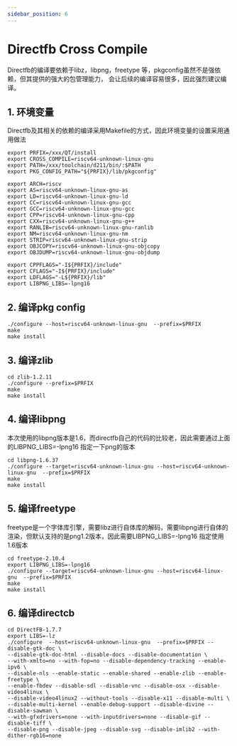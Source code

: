 ```yaml
---
sidebar_position: 6
---
```

#  Directfb Cross Compile

Directfb的编译要依赖于libz，libpng，freetype 等，pkgconfig虽然不是强依赖，但其提供的强大的包管理能力， 会让后续的编译容易很多，因此强烈建议编译。

## 1. 环境变量

Directfb及其相关的依赖的编译采用Makefile的方式，因此环境变量的设置采用通用做法

```
export PRFIX=/xxx/QT/install
export CROSS_COMPILE=riscv64-unknown-linux-gnu
export PATH=/xxx/toolchain/d211/bin/:$PATH
export PKG_CONFIG_PATH="${PRFIX}/lib/pkgconfig"

export ARCH=riscv
export AS=riscv64-unknown-linux-gnu-as
export LD=riscv64-unknown-linux-gnu-ld
export CC=riscv64-unknown-linux-gnu-gcc
export GCC=riscv64-unknown-linux-gnu-gcc
export CPP=riscv64-unknown-linux-gnu-cpp
export CXX=riscv64-unknown-linux-gnu-g++
export RANLIB=riscv64-unknown-linux-gnu-ranlib
export NM=riscv64-unknown-linux-gnu-nm
export STRIP=riscv64-unknown-linux-gnu-strip
export OBJCOPY=riscv64-unknown-linux-gnu-objcopy
export OBJDUMP=riscv64-unknown-linux-gnu-objdump

export CPPFLAGS="-I${PRFIX}/include"
export CFLAGS="-I${PRFIX}/include"
export LDFLAGS="-L${PRFIX}/lib"
export LIBPNG_LIBS=-lpng16
```

## 2. 编译pkg config

```
./configure --host=riscv64-unknown-linux-gnu  --prefix=$PRFIX
make
make install
```

## 3. 编译zlib

```
cd zlib-1.2.11
./configure --prefix=$PRFIX
make
make install
```

## 4. 编译libpng

本次使用的libpng版本是1.6，而directfb自己的代码的比较老，因此需要通过上面的LIBPNG_LIBS=-lpng16 指定一下png的版本

```
cd libpng-1.6.37
./configure --target=riscv64-unknown-linux-gnu --host=riscv64-unknown-linux-gnu  --prefix=$PRFIX
make
make install
```

## 5. 编译freetype

freetype是一个字体库引擎，需要libz进行自体库的解码，需要libpng进行自体的渲染，但默认支持的是png1.2版本，因此需要LIBPNG_LIBS=-lpng16 指定使用1.6版本

```
cd freetype-2.10.4
export LIBPNG_LIBS=-lpng16
./configure --target=riscv64-unknown-linux-gnu --host=riscv64-linux-gnu  --prefix=$PRFIX
make
make install
```

## 6. 编译directcb

```
cd DirectFB-1.7.7
export LIBS=-lz
./configure  --host=riscv64-unknown-linux-gnu  --prefix=$PRFIX --disable-gtk-doc \
--disable-gtk-doc-html --disable-docs --disable-documentation \
--with-xmlto=no --with-fop=no --disable-dependency-tracking --enable-ipv6 \
--disable-nls --enable-static --enable-shared --enable-zlib --enable-freetype \
--enable-fbdev --disable-sdl --disable-vnc --disable-osx --disable-video4linux \
--disable-video4linux2 --without-tools --disable-x11 --disable-multi \
--disable-multi-kernel --enable-debug-support --disable-divine --disable-sawman \
--with-gfxdrivers=none --with-inputdrivers=none --disable-gif --disable-tiff \
--disable-png --disable-jpeg --disable-svg --disable-imlib2 --with-dither-rgb16=none
```

